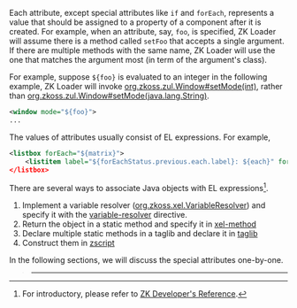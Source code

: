 Each attribute, except special attributes like `if` and `forEach`,
represents a value that should be assigned to a property of a component
after it is created. For example, when an attribute, say, `foo`, is
specified, ZK Loader will assume there is a method called `setFoo` that
accepts a single argument. If there are multiple methods with the same
name, ZK Loader will use the one that matches the argument most (in term
of the argument's class).

For example, suppose `${foo}` is evaluated to an integer in the
following example, ZK Loader will invoke
[org.zkoss.zul.Window#setMode(int)](https://www.zkoss.org/javadoc/latest/zk/org/zkoss/zul/Window.html#setMode(int)), rather
than
[org.zkoss.zul.Window#setMode(java.lang.String)](https://www.zkoss.org/javadoc/latest/zk/org/zkoss/zul/Window.html#setMode(java.lang.String)).

```xml
<window mode="${foo}">
...
```

The values of attributes usually consist of EL expressions. For example,

```xml
<listbox forEach="${matrix}">
    <listitem label="${forEachStatus.previous.each.label}: ${each}" forEach=${each.items}/> <!-- nested-->
</listbox>
```

There are several ways to associate Java objects with EL
expressions[^1].

1.  Implement a variable resolver
    ([org.zkoss.xel.VariableResolver](https://www.zkoss.org/javadoc/latest/zk/org/zkoss/xel/VariableResolver.html))
    and specify it with the
    [variable-resolver](/zuml_ref/variable_resolver)
    directive.
2.  Return the object in a static method and specify it in
    [xel-method](/zuml_ref/xel_method)
3.  Declare multiple static methods in a taglib and declare it in
    [taglib](/zuml_ref/taglib)
4.  Construct them in
    [zscript](/zuml_ref/zscript)

In the following sections, we will discuss the special attributes
one-by-one.

> ------------------------------------------------------------------------
>
> <references/>

[^1]: For introductory, please refer to [ZK Developer's Reference]({{site.baseurl}}/zk_dev_ref/ui_composing/el_expressions).
